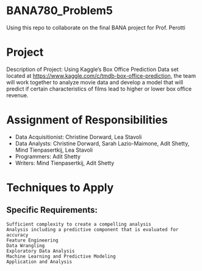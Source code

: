 # BANA780_Problem5
Using this repo to collaborate on the final BANA project for Prof. Perotti

# Project 

Description of Project: Using Kaggle’s Box Office Prediction Data set located at https://www.kaggle.com/c/tmdb-box-office-prediction, the team will work together to analyze movie data and develop a model that will predict if certain characteristics of films lead to higher or lower box office revenue.


# Assignment of Responsibilities

- Data Acquisitionist: Christine Dorward, Lea Stavoli
- Data Analysts:  Christine Dorward, Sarah Lazio-Maimone, Adit Shetty, Mind Tienpasertkij, Lea Stavoli
- Programmers: Adit Shetty
- Writers: Mind Tienpasertkij, Adit Shetty

# Techniques to Apply

## Specific Requirements:
	Sufficient complexity to create a compelling analysis
	Analysis including a predictive component that is evaluated for accuracy 
	Feature Engineering
	Data Wrangling
	Exploratory Data Analysis
	Machine Learning and Predictive Modeling
	Application and Analysis




